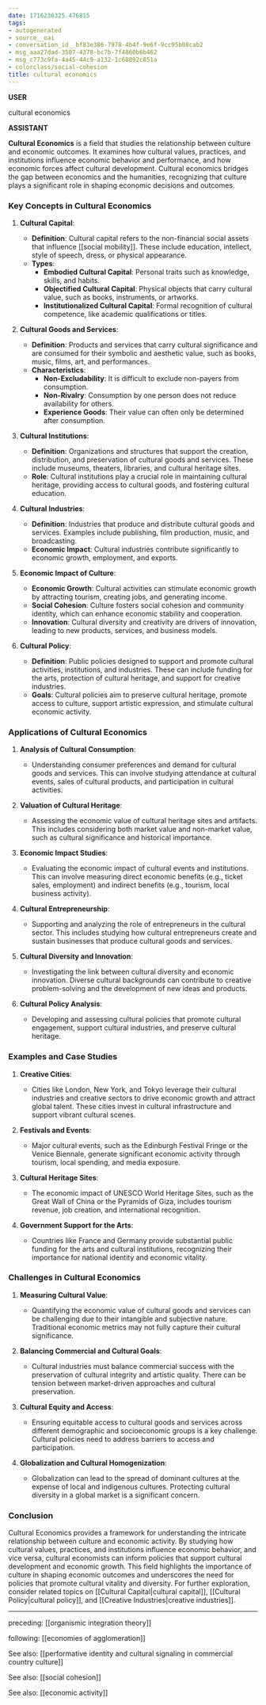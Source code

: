 ```yaml
---
date: 1716236325.476815
tags:
- autogenerated
- source__oai
- conversation_id__bf83e386-7978-4b4f-9e6f-9cc95b08cab2
- msg_aaa27dad-3507-4378-bc7b-7f4860b6b462
- msg_c773c9fa-4a45-44c9-a132-1c68092c851a
- colorclass/social-cohesion
title: cultural economics
---
```


**USER**

cultural economics


**ASSISTANT**

**Cultural Economics** is a field that studies the relationship between culture and economic outcomes. It examines how cultural values, practices, and institutions influence economic behavior and performance, and how economic forces affect cultural development. Cultural economics bridges the gap between economics and the humanities, recognizing that culture plays a significant role in shaping economic decisions and outcomes.

### Key Concepts in Cultural Economics

1. **Cultural Capital**:
   - **Definition**: Cultural capital refers to the non-financial social assets that influence [[social mobility]]. These include education, intellect, style of speech, dress, or physical appearance.
   - **Types**:
     - **Embodied Cultural Capital**: Personal traits such as knowledge, skills, and habits.
     - **Objectified Cultural Capital**: Physical objects that carry cultural value, such as books, instruments, or artworks.
     - **Institutionalized Cultural Capital**: Formal recognition of cultural competence, like academic qualifications or titles.

2. **Cultural Goods and Services**:
   - **Definition**: Products and services that carry cultural significance and are consumed for their symbolic and aesthetic value, such as books, music, films, art, and performances.
   - **Characteristics**:
     - **Non-Excludability**: It is difficult to exclude non-payers from consumption.
     - **Non-Rivalry**: Consumption by one person does not reduce availability for others.
     - **Experience Goods**: Their value can often only be determined after consumption.

3. **Cultural Institutions**:
   - **Definition**: Organizations and structures that support the creation, distribution, and preservation of cultural goods and services. These include museums, theaters, libraries, and cultural heritage sites.
   - **Role**: Cultural institutions play a crucial role in maintaining cultural heritage, providing access to cultural goods, and fostering cultural education.

4. **Cultural Industries**:
   - **Definition**: Industries that produce and distribute cultural goods and services. Examples include publishing, film production, music, and broadcasting.
   - **Economic Impact**: Cultural industries contribute significantly to economic growth, employment, and exports.

5. **Economic Impact of Culture**:
   - **Economic Growth**: Cultural activities can stimulate economic growth by attracting tourism, creating jobs, and generating income.
   - **Social Cohesion**: Culture fosters social cohesion and community identity, which can enhance economic stability and cooperation.
   - **Innovation**: Cultural diversity and creativity are drivers of innovation, leading to new products, services, and business models.

6. **Cultural Policy**:
   - **Definition**: Public policies designed to support and promote cultural activities, institutions, and industries. These can include funding for the arts, protection of cultural heritage, and support for creative industries.
   - **Goals**: Cultural policies aim to preserve cultural heritage, promote access to culture, support artistic expression, and stimulate cultural economic activity.

### Applications of Cultural Economics

1. **Analysis of Cultural Consumption**:
   - Understanding consumer preferences and demand for cultural goods and services. This can involve studying attendance at cultural events, sales of cultural products, and participation in cultural activities.

2. **Valuation of Cultural Heritage**:
   - Assessing the economic value of cultural heritage sites and artifacts. This includes considering both market value and non-market value, such as cultural significance and historical importance.

3. **Economic Impact Studies**:
   - Evaluating the economic impact of cultural events and institutions. This can involve measuring direct economic benefits (e.g., ticket sales, employment) and indirect benefits (e.g., tourism, local business activity).

4. **Cultural Entrepreneurship**:
   - Supporting and analyzing the role of entrepreneurs in the cultural sector. This includes studying how cultural entrepreneurs create and sustain businesses that produce cultural goods and services.

5. **Cultural Diversity and Innovation**:
   - Investigating the link between cultural diversity and economic innovation. Diverse cultural backgrounds can contribute to creative problem-solving and the development of new ideas and products.

6. **Cultural Policy Analysis**:
   - Developing and assessing cultural policies that promote cultural engagement, support cultural industries, and preserve cultural heritage.

### Examples and Case Studies

1. **Creative Cities**:
   - Cities like London, New York, and Tokyo leverage their cultural industries and creative sectors to drive economic growth and attract global talent. These cities invest in cultural infrastructure and support vibrant cultural scenes.

2. **Festivals and Events**:
   - Major cultural events, such as the Edinburgh Festival Fringe or the Venice Biennale, generate significant economic activity through tourism, local spending, and media exposure.

3. **Cultural Heritage Sites**:
   - The economic impact of UNESCO World Heritage Sites, such as the Great Wall of China or the Pyramids of Giza, includes tourism revenue, job creation, and international recognition.

4. **Government Support for the Arts**:
   - Countries like France and Germany provide substantial public funding for the arts and cultural institutions, recognizing their importance for national identity and economic vitality.

### Challenges in Cultural Economics

1. **Measuring Cultural Value**:
   - Quantifying the economic value of cultural goods and services can be challenging due to their intangible and subjective nature. Traditional economic metrics may not fully capture their cultural significance.

2. **Balancing Commercial and Cultural Goals**:
   - Cultural industries must balance commercial success with the preservation of cultural integrity and artistic quality. There can be tension between market-driven approaches and cultural preservation.

3. **Cultural Equity and Access**:
   - Ensuring equitable access to cultural goods and services across different demographic and socioeconomic groups is a key challenge. Cultural policies need to address barriers to access and participation.

4. **Globalization and Cultural Homogenization**:
   - Globalization can lead to the spread of dominant cultures at the expense of local and indigenous cultures. Protecting cultural diversity in a global market is a significant concern.

### Conclusion

Cultural Economics provides a framework for understanding the intricate relationship between culture and economic activity. By studying how cultural values, practices, and institutions influence economic behavior, and vice versa, cultural economists can inform policies that support cultural development and economic growth. This field highlights the importance of culture in shaping economic outcomes and underscores the need for policies that promote cultural vitality and diversity. For further exploration, consider related topics on [[Cultural Capital|cultural capital]], [[Cultural Policy|cultural policy]], and [[Creative Industries|creative industries]].


---

preceding: [[organismic integration theory]]  


following: [[economies of agglomeration]]

See also: [[performative identity and cultural signaling in commercial country culture]]


See also: [[social cohesion]]


See also: [[economic activity]]